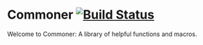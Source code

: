 # Commoner [![Build Status](https://travis-ci.org/amagura/commoner.svg?branch=master)](https://travis-ci.org/amagura/commoner)

Welcome to Commoner:
A library of helpful functions and macros.
